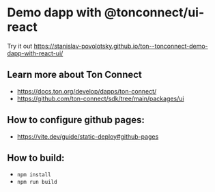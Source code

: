 # Demo dapp with @tonconnect/ui-react

Try it out https://stanislav-povolotsky.github.io/ton--tonconnect-demo-dapp-with-react-ui/

## Learn more about Ton Connect

- https://docs.ton.org/develop/dapps/ton-connect/
- https://github.com/ton-connect/sdk/tree/main/packages/ui

## How to configure github pages:

- https://vite.dev/guide/static-deploy#github-pages

## How to build:

- `npm install`
- `npm run build`
